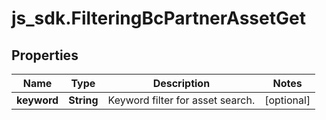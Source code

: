 # js_sdk.FilteringBcPartnerAssetGet

## Properties
Name | Type | Description | Notes
------------ | ------------- | ------------- | -------------
**keyword** | **String** | Keyword filter for asset search. | [optional] 
